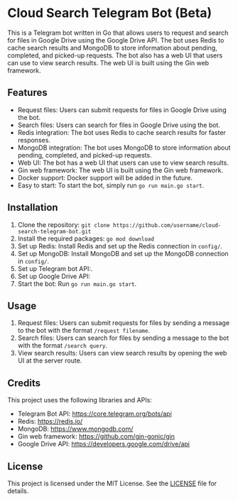 # Cloud Search Telegram Bot (Beta)

This is a Telegram bot written in Go that allows users to request and search for files in Google Drive using the Google Drive API. The bot uses Redis to cache search results and MongoDB to store information about pending, completed, and picked-up requests. The bot also has a web UI that users can use to view search results. The web UI is built using the Gin web framework.

## Features

- Request files: Users can submit requests for files in Google Drive using the bot.
- Search files: Users can search for files in Google Drive using the bot.
- Redis integration: The bot uses Redis to cache search results for faster responses.
- MongoDB integration: The bot uses MongoDB to store information about pending, completed, and picked-up requests.
- Web UI: The bot has a web UI that users can use to view search results.
- Gin web framework: The web UI is built using the Gin web framework.
- Docker support: Docker support will be added in the future.
- Easy to start: To start the bot, simply run `go run main.go start`.

## Installation

1. Clone the repository: `git clone https://github.com/username/cloud-search-telegram-bot.git`
2. Install the required packages: `go mod download`
3. Set up Redis: Install Redis and set up the Redis connection in `config/`.
4. Set up MongoDB: Install MongoDB and set up the MongoDB connection in `config/`.
5. Set up Telegram bot API:.
6. Set up Google Drive API:
7. Start the bot: Run `go run main.go start`.

## Usage

1. Request files: Users can submit requests for files by sending a message to the bot with the format `/request filename`.
2. Search files: Users can search for files by sending a message to the bot with the format `/search query`.
3. View search results: Users can view search results by opening the web UI at the server route.

## Credits

This project uses the following libraries and APIs:

- Telegram Bot API: https://core.telegram.org/bots/api
- Redis: https://redis.io/
- MongoDB: https://www.mongodb.com/
- Gin web framework: https://github.com/gin-gonic/gin
- Google Drive API: https://developers.google.com/drive/api

## License

This project is licensed under the MIT License. See the [LICENSE](https://github.com/username/cloud-search-telegram-bot/blob/main/LICENSE) file for details.

